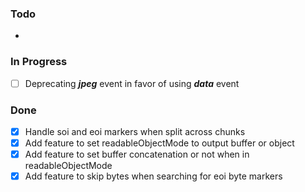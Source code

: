 ### Todo
 - ` `

### In Progress
- [ ] Deprecating ***jpeg*** event in favor of using ***data*** event

### Done
- [x] Handle soi and eoi markers when split across chunks
- [x] Add feature to set readableObjectMode to output buffer or object
- [x] Add feature to set buffer concatenation or not when in readableObjectMode
- [x] Add feature to skip bytes when searching for eoi byte markers

